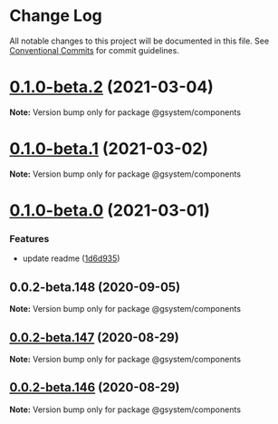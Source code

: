 # Change Log

All notable changes to this project will be documented in this file.
See [Conventional Commits](https://conventionalcommits.org) for commit guidelines.

# [0.1.0-beta.2](https://github.com/gstudioapp/gsystem/compare/@gsystem/components@0.1.0-beta.1...@gsystem/components@0.1.0-beta.2) (2021-03-04)

**Note:** Version bump only for package @gsystem/components





# [0.1.0-beta.1](https://github.com/gstudioapp/gsystem/compare/@gsystem/components@0.1.0-beta.0...@gsystem/components@0.1.0-beta.1) (2021-03-02)

**Note:** Version bump only for package @gsystem/components





# [0.1.0-beta.0](https://github.com/gstudioapp/gsystem/compare/@gsystem/components@0.0.2-beta.147...@gsystem/components@0.1.0-beta.0) (2021-03-01)


### Features

* update readme ([1d6d935](https://github.com/gstudioapp/gsystem/commit/1d6d9353ad3fbf5dceb0767fe713485c43019477))





## 0.0.2-beta.148 (2020-09-05)

**Note:** Version bump only for package @gsystem/components





## [0.0.2-beta.147](https://github.com/gstudioapp/gsystem/compare/@gsystem/components@0.0.2-beta.146...@gsystem/components@0.0.2-beta.147) (2020-08-29)

**Note:** Version bump only for package @gsystem/components





## [0.0.2-beta.146](https://github.com/gstudioapp/gsystem/compare/@gsystem/components@0.0.2-beta.145...@gsystem/components@0.0.2-beta.146) (2020-08-29)

**Note:** Version bump only for package @gsystem/components
